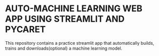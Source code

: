 # AUTO-MACHINE LEARNING WEB APP USING STREAMLIT AND PYCARET
 This repository contains a practice streamlit app that automatically builds,  trains and downloads(optional) a machine learning model.
